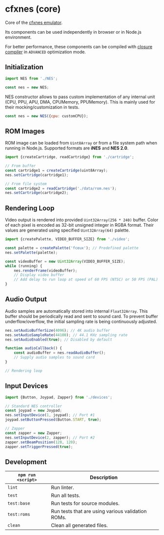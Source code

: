 # cfxnes (core)

Core of the [cfxnes emulator](../README.md).

Its components can be used independently in browser or in Node.js environment.

For better performance, these components can be compiled with [closure compiler](https://github.com/google/closure-compiler) in `ADVANCED` optimization mode.

## Initialization

``` javascript
import NES from './NES';

const nes = new NES;
```

NES constructor allows to pass custom implementation of any internal unit (CPU, PPU, APU, DMA, CPUMemory, PPUMemory). This is mainly used for their mocking/customization in tests.

``` javascript
const nes = new NES({cpu: customCPU});
```

## ROM Images

ROM image can be loaded from `Uint8Array` or from a file system path when running in Node.js. Supported formats are **iNES** and **NES 2.0**.

``` javascript
import {createCartridge, readCartridge} from './cartridge';

// From buffer
const cartridge1 = createCartridge(uint8Array);
nes.setCartridge(cartridge1);

// From file system
const cartridge2 = readCartridge('./data/rom.nes');
nes.setCartridge(cartridge2);
```

## Rendering Loop

Video output is rendered into provided `Uint32Array(256 * 240)` buffer. Color of each pixel is encoded as 32-bit unsigned integer in RGBA format. Their values are generated using specified `Uint32Array(64)` palette.

``` javascript
import {createPalette, VIDEO_BUFFER_SIZE} from './video';

const palette = createPalette('fceux'); // Predefined palette
nes.setPalette(palette);

const videoBuffer = new Uint32Array(VIDEO_BUFFER_SIZE);
while (running) {
    nes.renderFrame(videoBuffer);
    // Display video buffer
    // Add delay to run loop at speed of 60 FPS (NTSC) or 50 FPS (PAL)
}
```

## Audio Output

Audio samples are automatically stored into internal `Float32Array`. This buffer should be periodically read and sent to sound card. To prevent buffer underflow/overflow, the initial sampling rate is being continuously adjusted.

``` javascript
nes.setAudioBufferSize(4096); // 4K audio buffer
nes.setAudioSampleRate(44100); // 44.1 KHz sampling rate
nes.setAudioEnabled(true); // Disabled by default

function audioCallback() {
    const audioBuffer = nes.readAudioBuffer();
    // Supply audio samples to sound card
}

// Rendering loop
```

## Input Devices

``` javascript
import {Button, Joypad, Zapper} from './devices';

// Standard NES controller
const joypad = new Joypad;
nes.setInputDevice(1, joypad); // Port #1
joypad.setButtonPressed(Button.START, true);

// Zapper
const zapper = new Zapper;
nes.setInputDevice(2, zapper); // Port #2
zapper.setBeamPosition(128, 120);
zapper.setTriggerPressed(true);
```

## Development

| `npm run <script>` | Description                                       |
| ------------------ | ------------------------------------------------- |
| `lint`             | Run linter.                                       |
| `test`             | Run all tests.                                    |
| `test:base`        | Run tests for source modules.                     |
| `test:roms`        | Run tests that are using various validation ROMs. |
| `clean`            | Clean all generated files.                        |
